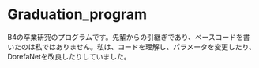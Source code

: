# Graduation_program

B4の卒業研究のプログラムです。先輩からの引継ぎであり、ベースコードを書いたのは私ではありません。私は、コードを理解し、パラメータを変更したり、DorefaNetを改良したりしていました。
